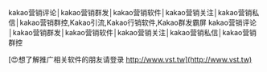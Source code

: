 kakao营销评论│kakao营销群发│kakao营销软件│kakao营销关注│kakao营销私信│kakao营销群控,Kakao引流,Kakao行销软件,Kakao群发霸屏
kakao营销评论│kakao营销群发│kakao营销软件│kakao营销关注│kakao营销私信│kakao营销群控

[😍想了解推广相关软件的朋友请登录 http://www.vst.tw](http://www.vst.tw)



